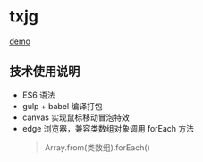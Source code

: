 # txjg

[demo](http://mengyujing.com/txjg)

## 技术使用说明

* ES6 语法
* gulp + babel 编译打包
* canvas 实现鼠标移动冒泡特效
* edge 浏览器，兼容类数组对象调用 forEach 方法
  > Array.from(类数组).forEach()